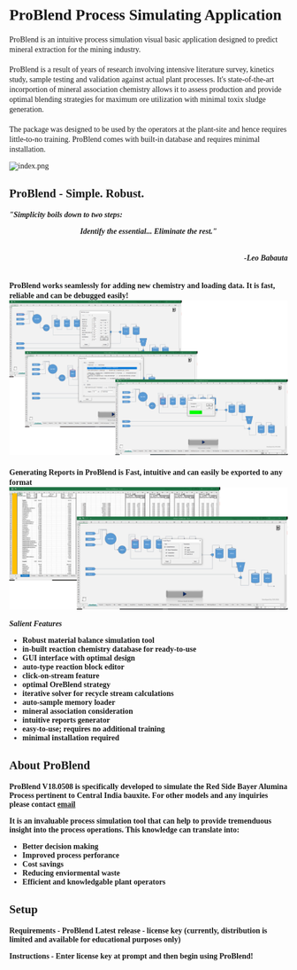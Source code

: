 
# <font face="verdana">ProBlend Process Simulating Application</font>

<font face = "verdana">ProBlend is an intuitive process simulation visual basic application designed to predict mineral extraction for the mining industry.<br><br>
ProBlend is a result of years of research involving intensive literature survey, kinetics study, sample testing and validation against actual plant processes. It's state-of-the-art incorportion of mineral association chemistry allows it to assess production and provide optimal blending strategies for maximum ore utilization with minimal toxix sludge generation.<br><br>
The package was designed to be used by the operators at the plant-site and hence requires little-to-no training. ProBlend comes with built-in database and requires minimal installation. 

![index.png](attachment:index.png)

## ProBlend - Simple. Robust. 
<b><i>"Simplicity boils down to two steps: <br><center>Identify the essential... Eliminate the rest." </center><br></i><b>
<i><p align="right">-Leo Babauta</p></i><br>
<b>ProBlend works seamlessly for adding new chemistry and loading data. It is fast, reliable and can be debugged easily!</b><br>
<img width="700" src="./images/simulation.png">
<br><br>
<b>Generating Reports in ProBlend is Fast, intuitive and can easily be exported to any format</b>
<br>
<img width="700" src="./images/report.png">


<i><b>Salient Features</b></i><br>
* Robust material balance simulation tool
* in-built reaction chemistry database for ready-to-use
* GUI interface with optimal design
* auto-type reaction block editor
* click-on-stream feature
* optimal OreBlend strategy
* iterative solver for recycle stream calculations
* auto-sample memory loader
* mineral association consideration
* intuitive reports generator
* easy-to-use; requires no additional training
* minimal installation required

## About ProBlend <br>
<font face = "verdana">ProBlend V18.0508 is specifically developed to simulate the Red Side Bayer Alumina Process pertinent to Central India bauxite. For other models and any inquiries please contact <a href="mailto:krzegy@gmail.com">email</a></font>

It is an invaluable process simulation tool that can help to provide tremenduous insight into the process operations. This knowledge can translate into:
- Better decision making
- Improved process perforance
- Cost savings
- Reducing enviormental waste
- Efficient and knowledgable plant operators

## Setup
<b>Requirements</b>
    - ProBlend Latest release
    - license key (currently, distribution is limited and available for educational purposes only)
    
<b>Instructions</b>
    - Enter license key at prompt and then begin using ProBlend!
